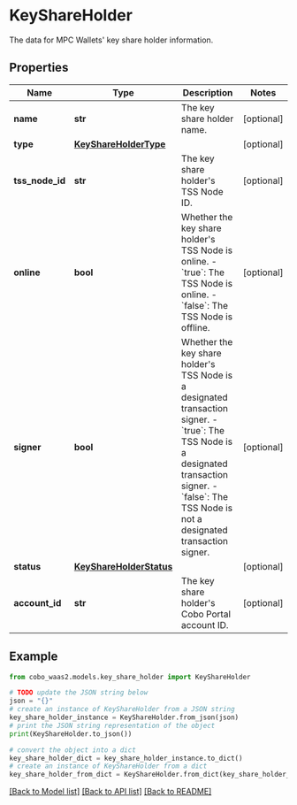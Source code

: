 # KeyShareHolder

The data for MPC Wallets' key share holder information.

## Properties

Name | Type | Description | Notes
------------ | ------------- | ------------- | -------------
**name** | **str** | The key share holder name. | [optional] 
**type** | [**KeyShareHolderType**](KeyShareHolderType.md) |  | [optional] 
**tss_node_id** | **str** | The key share holder&#39;s TSS Node ID. | [optional] 
**online** | **bool** | Whether the key share holder&#39;s TSS Node is online. - &#x60;true&#x60;: The TSS Node is online.  - &#x60;false&#x60;: The TSS Node is offline.  | [optional] 
**signer** | **bool** | Whether the key share holder&#39;s TSS Node is a designated transaction signer. - &#x60;true&#x60;: The TSS Node is a designated transaction signer.  - &#x60;false&#x60;: The TSS Node is not a designated transaction signer.  | [optional] 
**status** | [**KeyShareHolderStatus**](KeyShareHolderStatus.md) |  | [optional] 
**account_id** | **str** | The key share holder&#39;s Cobo Portal account ID. | [optional] 

## Example

```python
from cobo_waas2.models.key_share_holder import KeyShareHolder

# TODO update the JSON string below
json = "{}"
# create an instance of KeyShareHolder from a JSON string
key_share_holder_instance = KeyShareHolder.from_json(json)
# print the JSON string representation of the object
print(KeyShareHolder.to_json())

# convert the object into a dict
key_share_holder_dict = key_share_holder_instance.to_dict()
# create an instance of KeyShareHolder from a dict
key_share_holder_from_dict = KeyShareHolder.from_dict(key_share_holder_dict)
```
[[Back to Model list]](../README.md#documentation-for-models) [[Back to API list]](../README.md#documentation-for-api-endpoints) [[Back to README]](../README.md)


